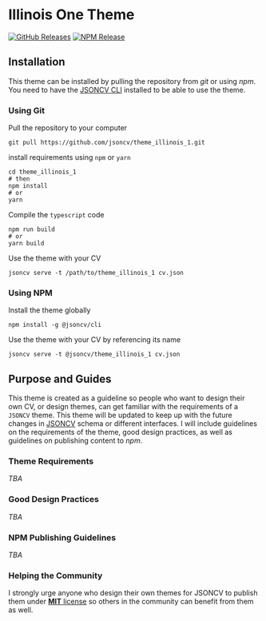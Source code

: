 # Illinois One Theme

[![GitHub Releases](https://badgen.net/github/tag/jsoncv/theme_illinois_1)](https://github.com/jsoncv/theme_illinois_1/releases)
[![NPM Release](https://badgen.net/npm/v/@jsoncv/theme_illinois_1)](https://www.npmjs.com/package/@jsoncv/theme_illinois_1)


## Installation
This theme can be installed by pulling the repository from _git_ or using _npm_.
You need to have the [JSONCV CLI](https://www.npmjs.com/package/@jsoncv/cli#installation) installed to be able to use the theme.

### Using Git

Pull the repository to your computer

```shell
git pull https://github.com/jsoncv/theme_illinois_1.git
```

install requirements using `npm` or `yarn`

```shell
cd theme_illinois_1
# then
npm install
# or
yarn
```

Compile the `typescript` code

```shell
npm run build
# or
yarn build
```

Use the theme with your CV

```shell
jsoncv serve -t /path/to/theme_illinois_1 cv.json
```

### Using NPM

Install the theme globally

```shell
npm install -g @jsoncv/cli
```

Use the theme with your CV by referencing its name

```shell
jsoncv serve -t @jsoncv/theme_illinois_1 cv.json
```

## Purpose and Guides
This theme is created as a guideline so people who want to design their own CV, or design themes, can get familiar with the requirements of a `JSONCV` theme.
This theme will be updated to keep up with the future changes in [JSONCV](https://github.com/jsoncv) schema or different interfaces.
I will include guidelines on the requirements of the theme, good design practices, as well as guidelines on publishing content to _npm_.

### Theme Requirements
_TBA_

### Good Design Practices
_TBA_

### NPM Publishing Guidelines
_TBA_

### Helping the Community
I strongly urge anyone who design their own themes for JSONCV to publish them under [**MIT** license](https://choosealicense.com/licenses/mit/) so others in the community can benefit from them as well.
